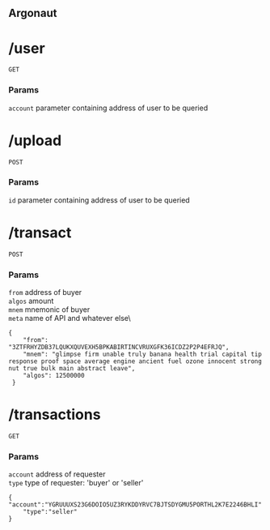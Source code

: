 ## Argonaut


# /user
```GET``` 

### Params
```account``` parameter containing address of user to be queried

# /upload
 ```POST```

 ### Params
 ```id``` parameter containing address of user to be queried

# /transact
```POST```

### Params
`from` address of buyer\
`algos` amount\
`mnem` mnemonic of buyer\
`meta` name of API and whatever else\

```
{
	"from": "3ZTFRHYZDB37LQUKXQUVEXH5BPKABIRTINCVRUXGFK36ICDZ2P2P4EFRJQ",
	"mnem": "glimpse firm unable truly banana health trial capital tip response proof space average engine ancient fuel ozone innocent strong nut true bulk main abstract leave",
	"algos": 12500000
 }
 ```

# /transactions
```GET```

### Params
`account` address of requester\
`type` type of requester: 'buyer' or 'seller'


```
{ "account":"YGRUUUXS23G6DOIO5UZ3RYKDDYRVC7BJTSDYGMU5PORTHL2K7E2246BHLI"
    "type":"seller"
}
```
